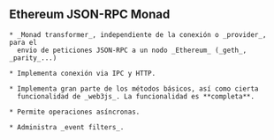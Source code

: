 ## Ethereum JSON-RPC Monad

    * _Monad transformer_, independiente de la conexión o _provider_,  para el
      envio de peticiones JSON-RPC a un nodo _Ethereum_ (_geth_, _parity_...)
    
    * Implementa conexión via IPC y HTTP.
    
    * Implementa gran parte de los métodos básicos, así como cierta
      funcionalidad de _web3js_. La funcionalidad es **completa**.

    * Permite operaciones asíncronas.

    * Administra _event filters_.

